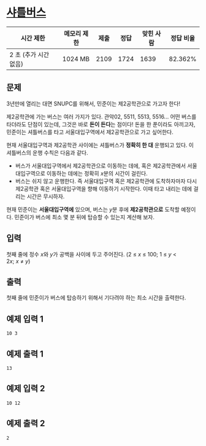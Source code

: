 # [샤틀버스](https://www.acmicpc.net/problem/25625)

| 시간 제한 | 메모리 제한 | 제출 | 정답 | 맞힌 사람 | 정답 비율 |
| --- | --- | --- | --- | --- | --- |
| 2 초 (추가 시간 없음) | 1024 MB | 2109 | 1724 | 1639 | 82.362% |

## 문제

3년만에 열리는 대면 SNUPC를 위해서, 민준이는 제2공학관으로 가고자 한다!

제2공학관에 가는 버스는 여러 가지가 있다. 관악02, 5511, 5513, 5516... 어떤 버스를 타더라도 단점이 있는데, 그것은 바로 **돈이 든다**는 점이다! 돈을 한 푼이라도 아끼고자, 민준이는 셔틀버스를 타고 서울대입구역에서 제2공학관으로 가고 싶어한다.

현재 서울대입구역과 제2공학관 사이에는 셔틀버스가 **정확히 한 대** 운행되고 있다. 이 셔틀버스의 운행 수칙은 다음과 같다.

- 버스가 서울대입구역에서 제2공학관으로 이동하는 데에, 혹은 제2공학관에서 서울대입구역으로 이동하는 데에는 정확히 *x*분의 시간이 걸린다.
- 버스는 쉬지 않고 운행한다. 즉 서울대입구역 혹은 제2공학관에 도착하자마자 다시 제2공학관 혹은 서울대입구역을 향해 이동하기 시작한다. 이때 타고 내리는 데에 걸리는 시간은 무시하자.

현재 민준이는 **서울대입구역에** 있으며, 버스는 *y*분 후에 **제2공학관으로** 도착할 예정이다. 민준이가 버스에 최소 몇 분 뒤에 탑승할 수 있는지 계산해 보자.

## 입력

첫째 줄에 정수 *x*와 *y*가 공백을 사이에 두고 주어진다. (2 ≤ *x* ≤ 100; 1 ≤ *y* < 2*x*; *x* ≠ *y*)

## 출력

첫째 줄에 민준이가 버스에 탑승하기 위해서 기다려야 하는 최소 시간을 출력한다.

## 예제 입력 1

```
10 3

```

## 예제 출력 1

```
13

```

## 예제 입력 2

```
10 12

```

## 예제 출력 2

```
2
```
